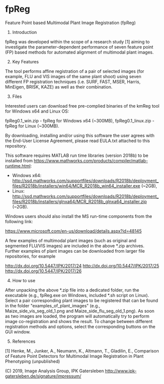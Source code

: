 # fpReg
Feature Point based Multimodal Plant Image Registration (fpReg)

1. Introduction

fpReg was developed within the scope of a research study [1] aiming to investigate the parameter-dependent performance of seven feature point (FP) based methods for automated alignment of multimodal plant images. 

2. Key Features

The tool performs affine registration of a pair of selected images (for example, FLU and VIS images of the same plant shoot) using seven different FP registration techniques (i.e. SURF, FAST, MSER, Harris, MinEigen, BRISK, KAZE) as well as their combination.

3. Files

Interested users can download free pre-complied binaries of the kmReg tool for Windows x64 and Linux OS:  

fpReg0.1_win.zip - fpReg for Windows x64 (~300MB),
fpReg0.1_linux.zip - fpReg for Linux (~300MB).

By downloading, installing and/or using this software the user agrees with the End-User License Agreement, please read EULA.txt attached to this repository.

This software requires MATLAB run time libraries (version 2018b) to be installed from https://www.mathworks.com/products/compiler/matlab-runtime.html:

- Windows x64: http://ssd.mathworks.com/supportfiles/downloads/R2018b/deployment_files/R2018b/installers/win64/MCR_R2018b_win64_installer.exe (~2GB),
- Linux: http://ssd.mathworks.com/supportfiles/downloads/R2018b/deployment_files/R2018b/installers/glnxa64/MCR_R2018b_glnxa64_installer.zip (~2GB).

Windows users should also install the MS run-time components from the following link:

https://www.microsoft.com/en-us/download/details.aspx?id=48145

A few examples of multimodal plant images (such as original and segmented FLU/VIS images) are included in the above *.zip archives.
Further examples of plant images can be downloaded from larger file repositories, for example  

http://dx.doi.org/10.5447/IPK/2017/24
http://dx.doi.org/10.5447/IPK/2017/25
http://dx.doi.org/10.5447/IPK/2017/26

4. How to use

After unpacking the above *.zip file into a dedicated folder, run the executable (e.g., fpReg.exe on Windows, included *.sh script on Linux).
Select a pair corresponding plant images to be registered that can be found in the folder "examples_of_plant_images" (e.g., Maize_side_vis_seg_old_1.png and Maize_side_flu_seg_old_1.png). 
As soon as two images are loaded, the program will automatically try to perform image co-registration and shows the result. 
To change between different registration methods and options, select the corresponding buttons on the GUI window.

5. References

[1] Henke, M., Junker, A., Neumann, K., Altmann, T., Gladilin, E., Comparison of Feature Point Detectors for Multimodal Image Registration in Plant Phenotyping (unpublished)

(C) 2019, Image Analysis Group, IPK Gatersleben
http://www.ipk-gatersleben.de/signature/impressum/

